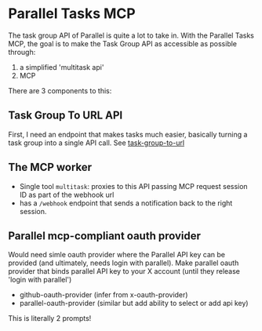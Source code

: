 # Parallel Tasks MCP

The task group API of Parallel is quite a lot to take in. With the Parallel Tasks MCP, the goal is to make the Task Group API as accessible as possible through:

1. a simplified 'multitask api'
2. MCP

There are 3 components to this:

## Task Group To URL API

First, I need an endpoint that makes tasks much easier, basically turning a task group into a single API call. See [task-group-to-url](task-group-to-url.md)

## The MCP worker

- Single tool `multitask`: proxies to this API passing MCP request session ID as part of the webhook url
- has a `/webhook` endpoint that sends a notification back to the right session.

## Parallel mcp-compliant oauth provider

Would need simle oauth provider where the Parallel API key can be provided (and ultimately, needs login with parallel). Make parallel oauth provider that binds parallel API key to your X account (until they release 'login with parallel')

- github-oauth-provider (infer from x-oauth-provider)
- parallel-oauth-provider (similar but add ability to select or add api key)

This is literally 2 prompts!
